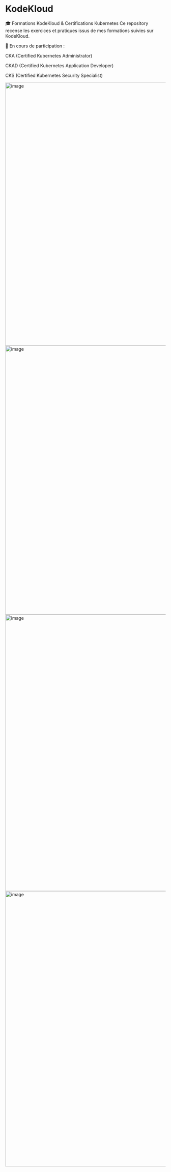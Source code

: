 # KodeKloud
🎓 Formations KodeKloud & Certifications Kubernetes
Ce repository recense les exercices et pratiques issus de mes formations suivies sur KodeKloud.

🚀 En cours de participation :

CKA (Certified Kubernetes Administrator)

CKAD (Certified Kubernetes Application Developer)

CKS (Certified Kubernetes Security Specialist)

<img width="1168" height="827" alt="image" src="https://github.com/user-attachments/assets/fc03c3f6-9e5e-46cb-8d46-41440f32d79b" />

<img width="1196" height="846" alt="image" src="https://github.com/user-attachments/assets/0ef89466-6040-4d40-af13-568c2a1753bf" />

<img width="1227" height="869" alt="image" src="https://github.com/user-attachments/assets/21657ae6-2f5f-4f2c-a451-ae9acc160d0b" />

<img width="1228" height="866" alt="image" src="https://github.com/user-attachments/assets/ad1d2fc5-a2e3-4c26-b5ff-80e7cddc2612" />
